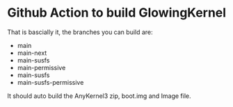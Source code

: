 # Github Action to build GlowingKernel

That is bascially it, the branches you can build are:

- main
- main-next
- main-susfs
- main-permissive
- main-susfs
- main-susfs-permissive

It should auto build the AnyKernel3 zip, boot.img and Image file.
